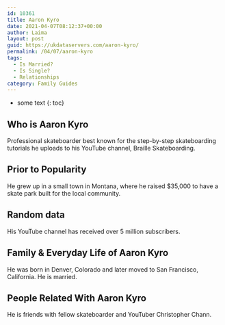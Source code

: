 ```yaml
---
id: 10361
title: Aaron Kyro
date: 2021-04-07T08:12:37+00:00
author: Laima
layout: post
guid: https://ukdataservers.com/aaron-kyro/
permalink: /04/07/aaron-kyro
tags:
  - Is Married?
  - Is Single?
  - Relationships
category: Family Guides
---
```


* some text
{: toc}


## Who is Aaron Kyro
                  
                  
                  
Professional skateboarder best known for the step-by-step skateboarding tutorials he uploads to his YouTube channel, Braille Skateboarding.
                  
              
            
              
            
                
                
                
## Prior to Popularity
                  
                  
                  
He grew up in a small town in Montana, where he raised $35,000 to have a skate park built for the local community.
                  
              
            
              
            
                
                
                
## Random data
                  
                  
                  
His YouTube channel has received over 5 million subscribers.
                  
              
            
              
            
                
                
                
## Family & Everyday Life of Aaron Kyro
                  
                  
                  
He was born in Denver, Colorado and later moved to San Francisco, California. He is married.
                  
              
            
              
            
                
                
                
## People Related With Aaron Kyro
                  
                  
                  
He is friends with fellow skateboarder and YouTuber Christopher Chann.
                  
              
            
              
            
                
              
            
              
              
            
            
              
            
          
          
          